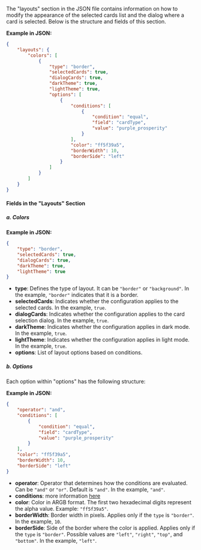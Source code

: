The "layouts" section in the JSON file contains information on how to modify the appearance of the selected cards list and the dialog where a card is selected. Below is the structure and fields of this section.

**Example in JSON:**
```json
{
    "layouts": {
        "colors": [
            {
                "type": "border",
                "selectedCards": true,
                "dialogCards": true,
                "darkTheme": true,
                "lightTheme": true,
                "options": [
                    {
                        "conditions": [
                            {
                                "condition": "equal",
                                "field": "cardType",
                                "value": "purple_prosperity"
                            }
                        ],
                        "color": "ff5f39a5",
                        "borderWidth": 10,
                        "borderSide": "left"
                    }
                ]
            }
        ]
    }
}
```

#### Fields in the "Layouts" Section

##### a. Colors

**Example in JSON:**
```json
{
    "type": "border",
    "selectedCards": true,
    "dialogCards": true,
    "darkTheme": true,
    "lightTheme": true
}
```

- **type**: Defines the type of layout. It can be `"border"` or `"background"`. In the example, `"border"` indicates that it is a border.
- **selectedCards**: Indicates whether the configuration applies to the selected cards. In the example, `true`.
- **dialogCards**: Indicates whether the configuration applies to the card selection dialog. In the example, `true`.
- **darkTheme**: Indicates whether the configuration applies in dark mode. In the example, `true`.
- **lightTheme**: Indicates whether the configuration applies in light mode. In the example, `true`.
- **options**: List of layout options based on conditions.

##### b. Options

Each option within "options" has the following structure:

**Example in JSON:**
```json
{
    "operator": "and",
    "conditions": [
        {
            "condition": "equal",
            "field": "cardType",
            "value": "purple_prosperity"
        }
    ],
    "color": "ff5f39a5",
    "borderWidth": 10,
    "borderSide": "left"
}
```

- **operator**: Operator that determines how the conditions are evaluated. Can be `"and"` or `"or"`. Default is `"and"`. In the example, `"and"`.
- **conditions**: more information [here](en/Conditions.md)
- **color**: Color in ARGB format. The first two hexadecimal digits represent the alpha value. Example: `"ff5f39a5"`.
- **borderWidth**: Border width in pixels. Applies only if the `type` is `"border"`. In the example, `10`.
- **borderSide**: Side of the border where the color is applied. Applies only if the `type` is `"border"`. Possible values are `"left"`, `"right"`, `"top"`, and `"bottom"`. In the example, `"left"`.

